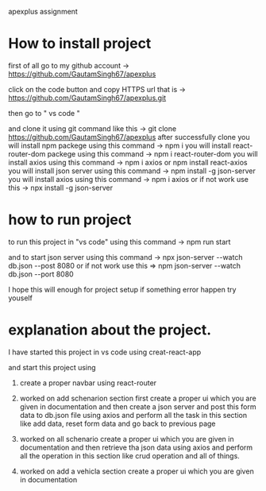 apexplus assignment

# How to install project
 
 first of all go to my github account  ->    https://github.com/GautamSingh67/apexplus

 click on the code button and copy HTTPS url 
 that is ->     https://github.com/GautamSingh67/apexplus.git

 then go to " vs code " 

 and clone it using git command like this ->   git clone  https://github.com/GautamSingh67/apexplus
 after successfully clone you will install npm packege using this command ->   npm i
 you will install react-router-dom packege using this command -> npm i react-router-dom 
 you will install axios using this command ->  npm i axios    or    npm install react-axios
 you will install json server using this command -> npm install -g json-server
 you will install axios using this command ->  npm i axios
     or if not work use this -> npx install -g json-server

# how to run project 

to run this project in "vs code" 
using this command ->  npm run start

and to start json server using this command -> npx json-server --watch db.json --post 8080
 or if not work use this  =>  npm json-server --watch db.json --port 8080


I hope this will enough for project setup 
if something error happen try youself

#  explanation about the project.

 I have started this project in vs code using creat-react-app

 and start this project using 

 1.  create a proper navbar using react-router 

 2.  worked on add schenarion section first create a proper ui which you are given in documentation and then create a json server and 
     post this form data to db.json file using axios and perform all the task in this section like add data, reset form data and go back to previous page

3.   worked on all schenario create a proper ui which you are given in documentation and then retrieve tha json data using axios and
     perform all the operation in this section like crud operation and all of things.

4.  worked on add a vehicla section create a proper ui which you are given in documentation 
